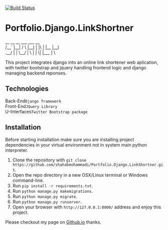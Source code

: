 [![Build Status](https://travis-ci.com/shahabmohammadi/Portfolio.Django.LinkShortner.svg?branch=master)](https://travis-ci.com/shahabmohammadi/Portfolio.Django.LinkShortner)

# Portfolio.Django.LinkShortner<br>
<div> __            __     __    ___           ___    __  </div>
<div>/__`   |__|   /  \   |__)    |    |\ |   |__    |__) </div>
<div>.__/   |  |   \__/   |  \    |    | \|   |___   |  \ </div>
                                                     
This project integrates django into an online link shortener web aplication, with twitter bootstrap and jquery handling frontend logic and
django managing backend reponses.

## Technologies

Back-End`Django framework`
<br>
Front-End`JQuery Library`
<br>
U-Interfaces`Twitter Bootstrap package`

## Installation

Before starting installation make sure you are installing project dependencies in your virtual environment not in system main python interpreter. 

1. Clone the repository with `git clone https://github.com/shahabmohammadi/Portfolio.Django.LinkShortner.git`.
1. Open the repo directory in a new OSX/Linux terminal or Windows command-line.
1. Run `pip install -r requirements.txt`.
1. Run `python manage.py makemigrations`.
1. Run `python manage.py migrate`.
1. Run `python manage.py runserver`.
1. Open your browser with `http://127.0.0.1:8000/` address and enjoy this project.


Please checkout my page on [Github.io](http://shahabmohammadi.github.io) thanks.
